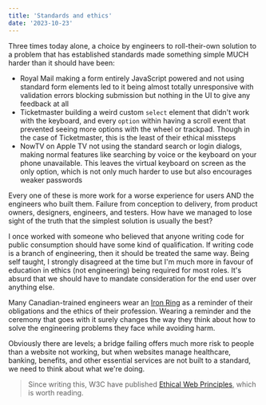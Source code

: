```yaml
---
title: 'Standards and ethics'
date: '2023-10-23'
---
```


Three times today alone, a choice by engineers to roll-their-own solution to a problem that has established standards made something simple MUCH harder than it should have been:

- Royal Mail making a form entirely JavaScript powered and not using standard form elements led to it being almost totally unresponsive with validation errors blocking submission but nothing in the UI to give any feedback at all
- Ticketmaster building a weird custom `select` element that didn't work with the keyboard, and every `option` within having a scroll event that prevented seeing more options with the wheel or trackpad. Though in the case of Ticketmaster, this is the least of their ethical missteps
- NowTV on Apple TV not using the standard search or login dialogs, making normal features like searching by voice or the keyboard on your phone unavailable. This leaves the virtual keyboard on screen as the only option, which is not only much harder to use but also encourages weaker passwords

Every one of these is more work for a worse experience for users AND the engineers who built them. Failure from conception to delivery, from product owners, designers, engineers, and testers. How have we managed to lose sight of the truth that the simplest solution is usually the best?

I once worked with someone who believed that anyone writing code for public consumption should have some kind of qualification. If writing code is a branch of engineering, then it should be treated the same way. Being self taught, I strongly disagreed at the time but I'm much more in favour of education in ethics (not engineering) being required for most roles. It's absurd that we should have to mandate consideration for the end user over anything else.

Many Canadian-trained engineers wear an [Iron Ring](https://en.wikipedia.org/wiki/Iron_Ring) as a reminder of their obligations and the ethics of their profession. Wearing a reminder and the ceremony that goes with it surely changes the way they think about how to solve the engineering problems they face while avoiding harm.

Obviously there are levels; a bridge failing offers much more risk to people than a website not working, but when websites manage healthcare, banking, benefits, and other essential services are not built to a standard, we need to think about what we're doing.

> Since writing this, W3C have published [Ethical Web Principles](https://www.w3.org/TR/ethical-web-principles/), which is worth reading.
